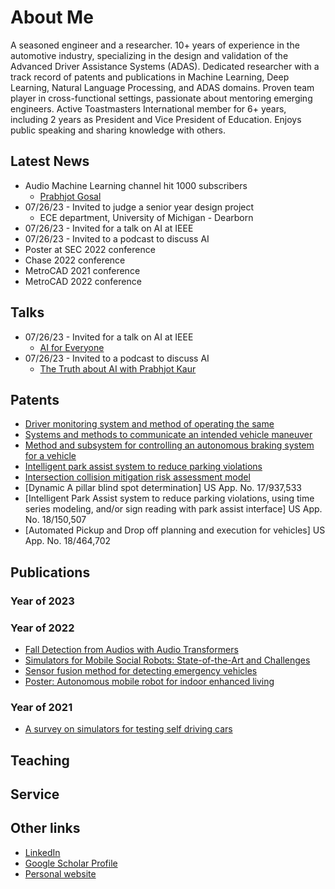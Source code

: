 # About Me
A seasoned engineer and a researcher. 10+ years of experience in the automotive industry, specializing in the design and validation of the Advanced Driver Assistance Systems (ADAS). Dedicated researcher with a track record of patents and publications in Machine Learning, Deep Learning, Natural Language Processing, and ADAS domains. 
Proven team player in cross-functional settings, passionate about mentoring emerging engineers. Active Toastmasters International member for 6+ years, including 2 years as President and Vice President of Education. Enjoys public speaking and sharing knowledge with others.

## Latest News
* Audio Machine Learning channel hit 1000 subscribers
  * [Prabhjot Gosal](https://www.youtube.com/@prabhjotgosal2489)
* 07/26/23 - Invited to judge a senior year design project
  * ECE department, University of Michigan - Dearborn
* 07/26/23 - Invited for a talk on AI at IEEE
* 07/26/23 - Invited to a podcast to discuss AI 
* Poster at SEC 2022 conference
* Chase 2022 conference
* MetroCAD 2021 conference
* MetroCAD 2022 conference
    

## Talks
* 07/26/23 - Invited for a talk on AI at IEEE
  * [AI for Everyone](https://www.youtube.com/watch?v=7fwSLF2Q58w)
* 07/26/23 - Invited to a podcast to discuss AI 
  * [The Truth about AI with Prabhjot Kaur](https://www.youtube.com/watch?v=hLM2Wx8Df28)

## Patents
* [Driver monitoring system and method of operating the same](https://patents.google.com/patent/US10552695B1/en)
* [Systems and methods to communicate an intended vehicle maneuver](https://patents.google.com/patent/US20210146827A1/en)
* [Method and subsystem for controlling an autonomous braking system for a vehicle](https://patents.google.com/patent/US11198418B2/en)
* [Intelligent park assist system to reduce parking violations](https://patents.google.com/patent/US20220351622A1/en)
* [Intersection collision mitigation risk assessment model](https://patents.google.com/patent/US20220410882A1/en)
* [Dynamic A pillar blind spot determination] US App. No. 17/937,533
* [Intelligent Park Assist system to reduce parking violations, using time series modeling, and/or sign reading with park assist interface] US App. No.	18/150,507
* [Automated Pickup and Drop off planning and execution for vehicles] US App. No. 18/464,702

## Publications
### Year of 2023
### Year of 2022
* [Fall Detection from Audios with Audio Transformers](https://www.sciencedirect.com/science/article/abs/pii/S2352648322000745)
* [Simulators for Mobile Social Robots: State-of-the-Art and Challenges](https://ieeexplore.ieee.org/abstract/document/9844905)
* [Sensor fusion method for detecting emergency vehicles](https://www.researchdisclosure.com/database/RD696088)
* [Poster: Autonomous mobile robot for indoor enhanced living](https://ieeexplore.ieee.org/abstract/document/9996796)
### Year of 2021
* [A survey on simulators for testing self driving cars](https://ieeexplore.ieee.org/abstract/document/9499331)

## Teaching

## Service

## Other links
* [LinkedIn](https://www.linkedin.com/in/pkaur1/)
* [Google Scholar Profile](https://scholar.google.com/citations?hl=en&user=vh9GkwUAAAAJ)
* [Personal website](https://prabhjotkaurgosal.com/)







